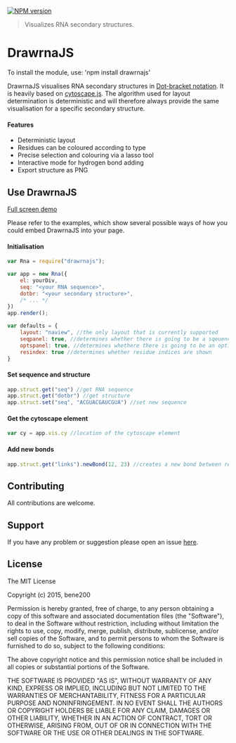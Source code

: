[![NPM version](http://img.shields.io/npm/v/drawrnajs.svg)](https://www.npmjs.org/package/drawrnajs)

> Visualizes RNA secondary structures.

DrawrnaJS
==========

To install the module, use: 'npm install drawrnajs'

DrawrnaJS visualises RNA secondary structures in [Dot-bracket notation](http://ultrastudio.org/en/Dot-Bracket_Notation). It is heavily based on [cytoscape.js](http://biojs.io/d/cytoscape). The algorithm used for layout determination is deterministic and will therefore always provide the same visualisation for a specific secondary structure.

####  Features
* Deterministic layout
* Residues can be coloured according to type
* Precise selection and colouring via a lasso tool
* Interactive mode for hydrogen bond adding
* Export structure as PNG

## Use DrawrnaJS

[Full screen demo](http://workmen.biojs.net/demo/drawrnajs/simple)

Please refer to the examples, which show several possible ways of how you could embed DrawrnaJS into your page.

#### Initialisation

```javascript
var Rna = require("drawrnajs");

var app = new Rna({
    el: yourDiv,
    seq: "<your RNA sequence>",
    dotbr: "<your secondary structure>",
    /* ... */
})
app.render();

var defaults = {
    layout: "naview", //the only layout that is currently supported
    seqpanel: true, //determines whether there is going to be a sqeuence panel
    optspanel: true, //determines whethere there is going to be an options panel
    resindex: true //determines whether residue indices are shown
}
```
#### Set sequence and structure

```javascript
app.struct.get("seq") //get RNA sequence
app.struct.get("dotbr") //get structure
app.struct.set("seq", "ACGUACGAUCGUA") //set new sequence
```

#### Get the cytoscape element

```javascript
var cy = app.vis.cy //location of the cytoscape element
```

#### Add new bonds

```javascript
app.struct.get("links").newBond(12, 23) //creates a new bond between residues 12 and 23
```

## Contributing

All contributions are welcome.

## Support

If you have any problem or suggestion please open an issue [here](https://github.com/bene200/drawrnajs/issues).

## License

The MIT License

Copyright (c) 2015, bene200

Permission is hereby granted, free of charge, to any person
obtaining a copy of this software and associated documentation
files (the "Software"), to deal in the Software without
restriction, including without limitation the rights to use,
copy, modify, merge, publish, distribute, sublicense, and/or sell
copies of the Software, and to permit persons to whom the
Software is furnished to do so, subject to the following
conditions:

The above copyright notice and this permission notice shall be
included in all copies or substantial portions of the Software.

THE SOFTWARE IS PROVIDED "AS IS", WITHOUT WARRANTY OF ANY KIND,
EXPRESS OR IMPLIED, INCLUDING BUT NOT LIMITED TO THE WARRANTIES
OF MERCHANTABILITY, FITNESS FOR A PARTICULAR PURPOSE AND
NONINFRINGEMENT. IN NO EVENT SHALL THE AUTHORS OR COPYRIGHT
HOLDERS BE LIABLE FOR ANY CLAIM, DAMAGES OR OTHER LIABILITY,
WHETHER IN AN ACTION OF CONTRACT, TORT OR OTHERWISE, ARISING
FROM, OUT OF OR IN CONNECTION WITH THE SOFTWARE OR THE USE OR
OTHER DEALINGS IN THE SOFTWARE.
